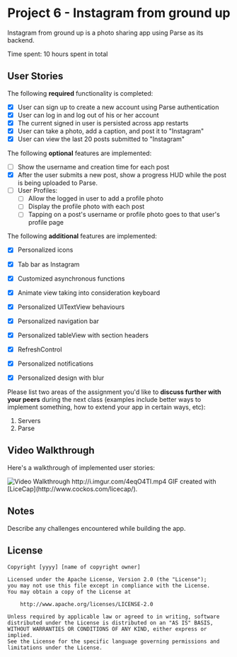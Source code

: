 # Project 6 - Instagram from ground up

Instagram from ground up is a photo sharing app using Parse as its backend.

Time spent: 10 hours spent in total

## User Stories

The following **required** functionality is completed:

- [x] User can sign up to create a new account using Parse authentication
- [x] User can log in and log out of his or her account
- [x] The current signed in user is persisted across app restarts
- [x] User can take a photo, add a caption, and post it to "Instagram"
- [x] User can view the last 20 posts submitted to "Instagram"

The following **optional** features are implemented:

- [ ] Show the username and creation time for each post
- [x] After the user submits a new post, show a progress HUD while the post is being uploaded to Parse.
- [ ] User Profiles:
   - [ ] Allow the logged in user to add a profile photo
   - [ ] Display the profile photo with each post
   - [ ] Tapping on a post's username or profile photo goes to that user's profile page

The following **additional** features are implemented:

- [x] Personalized icons
- [x] Tab bar as Instagram
- [x] Customized asynchronous functions
- [x] Animate view taking into consideration keyboard
- [x] Personalized UITextView behaviours
- [x] Personalized navigation bar
- [x] Personalized tableView with section headers
- [x] RefreshControl
- [x] Personalized notifications
- [x] Personalized design with blur


Please list two areas of the assignment you'd like to **discuss further with your peers** during the next class (examples include better ways to implement something, how to extend your app in certain ways, etc):

1. Servers
2. Parse

## Video Walkthrough 

Here's a walkthrough of implemented user stories:

<img src='http://i.imgur.com/4eqO4Tl.mp4' title='Video Walkthrough' width='' alt='Video Walkthrough' />
http://i.imgur.com/4eqO4Tl.mp4
GIF created with [LiceCap](http://www.cockos.com/licecap/).

## Notes

Describe any challenges encountered while building the app.

## License

    Copyright [yyyy] [name of copyright owner]

    Licensed under the Apache License, Version 2.0 (the "License");
    you may not use this file except in compliance with the License.
    You may obtain a copy of the License at

        http://www.apache.org/licenses/LICENSE-2.0

    Unless required by applicable law or agreed to in writing, software
    distributed under the License is distributed on an "AS IS" BASIS,
    WITHOUT WARRANTIES OR CONDITIONS OF ANY KIND, either express or implied.
    See the License for the specific language governing permissions and
    limitations under the License.
